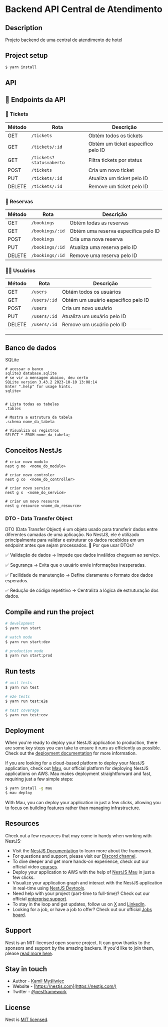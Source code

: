 # Backend API Central de Atendimento

## Description

Projeto backend de uma central de atendimento de hotel

## Project setup

```bash
$ yarn install
```

## API

## 📌 Endpoints da API

### 🎫 Tickets

| Método | Rota                     | Descrição                          |
| ------ | ------------------------ | ---------------------------------- |
| GET    | `/tickets`               | Obtém todos os tickets             |
| GET    | `/tickets/:id`           | Obtém um ticket específico pelo ID |
| GET    | `/tickets?status=aberto` | Filtra tickets por status          |
| POST   | `/tickets`               | Cria um novo ticket                |
| PUT    | `/tickets/:id`           | Atualiza um ticket pelo ID         |
| DELETE | `/tickets/:id`           | Remove um ticket pelo ID           |

### 🏨 Reservas

| Método | Rota            | Descrição                            |
| ------ | --------------- | ------------------------------------ |
| GET    | `/bookings`     | Obtém todas as reservas              |
| GET    | `/bookings/:id` | Obtém uma reserva específica pelo ID |
| POST   | `/bookings`     | Cria uma nova reserva                |
| PUT    | `/bookings/:id` | Atualiza uma reserva pelo ID         |
| DELETE | `/bookings/:id` | Remove uma reserva pelo ID           |

### 🧑‍💼 Usuários

| Método | Rota         | Descrição                           |
| ------ | ------------ | ----------------------------------- |
| GET    | `/users`     | Obtém todos os usuários             |
| GET    | `/users/:id` | Obtém um usuário específico pelo ID |
| POST   | `/users`     | Cria um novo usuário                |
| PUT    | `/users/:id` | Atualiza um usuário pelo ID         |
| DELETE | `/users/:id` | Remove um usuário pelo ID           |

---

## Banco de dados

SQLite

```shell
# acessar o banco
sqlite3 database.sqlite
# se vir a mensagem abaixo, deu certo
SQLite version 3.43.2 2023-10-10 13:08:14
Enter ".help" for usage hints.
sqlite>


# Lista todas as tabelas
.tables

# Mostra a estrutura da tabela
.schema nome_da_tabela

# Visualiza os registros
SELECT * FROM nome_da_tabela;
```

## Conceitos NestJs

```shell
# criar novo modulo
nest g mo  <nome_do_modulo>

# criar novo controler
nest g co  <nome_do_controller>

# criar novo service
nest g s  <nome_do_service>

# criar um novo resource
nest g resource <nome_do_resource>

```

### DTO - Data Transfer Object

DTO (Data Transfer Object) é um objeto usado para transferir dados entre diferentes camadas de uma aplicação. No NestJS, ele é utilizado principalmente para validar e estruturar os dados recebidos em um endpoint antes que sejam processados.
🎯 Por que usar DTOs?

✅ Validação de dados → Impede que dados inválidos cheguem ao serviço.

✅ Segurança → Evita que o usuário envie informações inesperadas.

✅ Facilidade de manutenção → Define claramente o formato dos dados esperados.

✅ Redução de código repetitivo → Centraliza a lógica de estruturação dos dados.

## Compile and run the project

```bash
# development
$ yarn run start

# watch mode
$ yarn run start:dev

# production mode
$ yarn run start:prod
```

## Run tests

```bash
# unit tests
$ yarn run test

# e2e tests
$ yarn run test:e2e

# test coverage
$ yarn run test:cov
```

## Deployment

When you're ready to deploy your NestJS application to production, there are some key steps you can take to ensure it runs as efficiently as possible. Check out the [deployment documentation](https://docs.nestjs.com/deployment) for more information.

If you are looking for a cloud-based platform to deploy your NestJS application, check out [Mau](https://mau.nestjs.com), our official platform for deploying NestJS applications on AWS. Mau makes deployment straightforward and fast, requiring just a few simple steps:

```bash
$ yarn install -g mau
$ mau deploy
```

With Mau, you can deploy your application in just a few clicks, allowing you to focus on building features rather than managing infrastructure.

## Resources

Check out a few resources that may come in handy when working with NestJS:

- Visit the [NestJS Documentation](https://docs.nestjs.com) to learn more about the framework.
- For questions and support, please visit our [Discord channel](https://discord.gg/G7Qnnhy).
- To dive deeper and get more hands-on experience, check out our official video [courses](https://courses.nestjs.com/).
- Deploy your application to AWS with the help of [NestJS Mau](https://mau.nestjs.com) in just a few clicks.
- Visualize your application graph and interact with the NestJS application in real-time using [NestJS Devtools](https://devtools.nestjs.com).
- Need help with your project (part-time to full-time)? Check out our official [enterprise support](https://enterprise.nestjs.com).
- To stay in the loop and get updates, follow us on [X](https://x.com/nestframework) and [LinkedIn](https://linkedin.com/company/nestjs).
- Looking for a job, or have a job to offer? Check out our official [Jobs board](https://jobs.nestjs.com).

## Support

Nest is an MIT-licensed open source project. It can grow thanks to the sponsors and support by the amazing backers. If you'd like to join them, please [read more here](https://docs.nestjs.com/support).

## Stay in touch

- Author - [Kamil Myśliwiec](https://twitter.com/kammysliwiec)
- Website - [https://nestjs.com](https://nestjs.com/)
- Twitter - [@nestframework](https://twitter.com/nestframework)

## License

Nest is [MIT licensed](https://github.com/nestjs/nest/blob/master/LICENSE).
